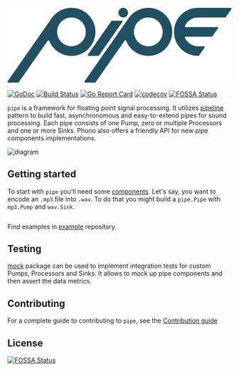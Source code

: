 ![](pipe.png)

[![GoDoc](https://godoc.org/github.com/pipelined/pipe?status.svg)](https://godoc.org/github.com/pipelined/pipe)
[![Build Status](https://travis-ci.org/pipelined/pipe.svg?branch=master)](https://travis-ci.org/pipelined/pipe)
[![Go Report Card](https://goreportcard.com/badge/github.com/pipelined/pipe)](https://goreportcard.com/report/github.com/pipelined/pipe)
[![codecov](https://codecov.io/gh/pipelined/pipe/branch/master/graph/badge.svg)](https://codecov.io/gh/pipelined/pipe)
[![FOSSA Status](https://app.fossa.io/api/projects/git%2Bgithub.com%2Fpipelined%2Fphono.svg?type=shield)](https://app.fossa.io/projects/git%2Bgithub.com%2Fpipelined%2Fphono?ref=badge_shield)

`pipe` is a framework for floating point signal processing. It utilizes [pipeline](https://blog.golang.org/pipelines) pattern to build fast, asynchronomous and easy-to-extend pipes for sound processing. Each pipe consists of one Pump, zero or multiple Processors and one or more Sinks. Phono also offers a friendly API for new pipe components implementations.

![diagram](https://dudk.github.io/post/lets-go/pipe_diagram.png)

## Getting started

To start with `pipe` you'll need some [components](https://github.com/pipelined?utf8=%E2%9C%93&q=component&type=&language=). Let's say, you want to encode an `.mp3` file into `.wav`. To do that you might build a `pipe.Pipe` with `mp3.Pump` and `wav.Sink`.

```Go

```

Find examples in [example](https://github.com/pipelined/example) repository.

## Testing

[mock](https://godoc.org/github.com/pipelined/mock) package can be used to implement integration tests for custom Pumps, Processors and Sinks. It allows to mock up pipe components and then assert the data metrics.

## Contributing

For a complete guide to contributing to `pipe`, see the [Contribution guide](https://github.com/pipelined/pipe/blob/master/CONTRIBUTING.md)

## License
[![FOSSA Status](https://app.fossa.io/api/projects/git%2Bgithub.com%2Fpipelined%2Fpipe.svg?type=large)](https://app.fossa.io/projects/git%2Bgithub.com%2Fpipelined%2Fpipe?ref=badge_large)